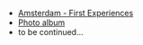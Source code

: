 * [Amsterdam - First Experiences](/amsterdam-first-experiences)
* [Photo album](http://bit.ly/1IvAlYb)
* to be continued...
